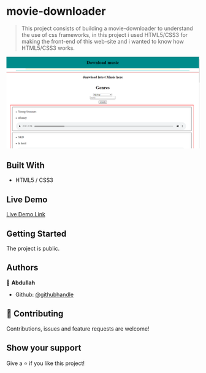 # movie-downloader
> This project consists of building a movie-downloader to understand the use of css frameworks, in this project i used HTML5/CSS3 for making the front-end of this web-site and i wanted to know how HTML5/CSS3 works.

![Alt text](https://github.com/abdullah-FullStackDev/movie-downloader/blob/main/ss.png)

## Built With

- HTML5 / CSS3

## Live Demo

[Live Demo Link](https://abdullah-fullstackdev.github.io/movie-downloader/)

## Getting Started

The project is public.

## Authors

👤 **Abdullah**

- Github: [@githubhandle](https://github.com/abdullah-FullStackDev)


## 🤝 Contributing

Contributions, issues and feature requests are welcome!

## Show your support

Give a ⭐️ if you like this project!

